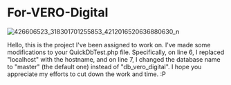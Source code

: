 # For-VERO-Digital
![426606523_318301701255853_4212016520636880630_n](https://github.com/Naplifyedu/For-VERO-Digital/assets/162378648/087e9d38-1d3b-400d-a129-696700ffd2f9)

Hello, this is the project I've been assigned to work on. I've made some modifications to your QuickDbTest.php file. Specifically, on line 6, I replaced "localhost" with the hostname, and on line 7, I changed the database name to "master" (the default one) instead of "db_vero_digital". I hope you appreciate my efforts to cut down the work and time. :P
